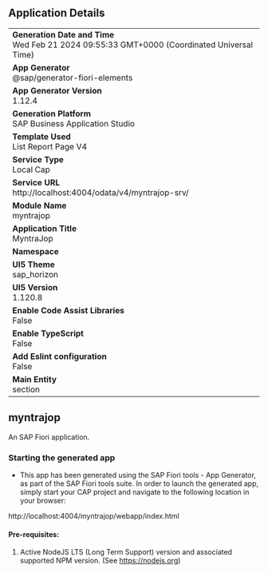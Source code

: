 ## Application Details
|               |
| ------------- |
|**Generation Date and Time**<br>Wed Feb 21 2024 09:55:33 GMT+0000 (Coordinated Universal Time)|
|**App Generator**<br>@sap/generator-fiori-elements|
|**App Generator Version**<br>1.12.4|
|**Generation Platform**<br>SAP Business Application Studio|
|**Template Used**<br>List Report Page V4|
|**Service Type**<br>Local Cap|
|**Service URL**<br>http://localhost:4004/odata/v4/myntrajop-srv/
|**Module Name**<br>myntrajop|
|**Application Title**<br>MyntraJop|
|**Namespace**<br>|
|**UI5 Theme**<br>sap_horizon|
|**UI5 Version**<br>1.120.8|
|**Enable Code Assist Libraries**<br>False|
|**Enable TypeScript**<br>False|
|**Add Eslint configuration**<br>False|
|**Main Entity**<br>section|

## myntrajop

An SAP Fiori application.

### Starting the generated app

-   This app has been generated using the SAP Fiori tools - App Generator, as part of the SAP Fiori tools suite.  In order to launch the generated app, simply start your CAP project and navigate to the following location in your browser:

http://localhost:4004/myntrajop/webapp/index.html

#### Pre-requisites:

1. Active NodeJS LTS (Long Term Support) version and associated supported NPM version.  (See https://nodejs.org)


